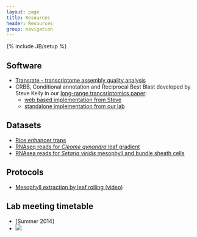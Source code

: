 ```yaml
---
layout: page
title: Resources
header: Resources
group: navigation
---
```

{% include JB/setup %}

## Software

- [Transrate - transcriptome assembly quality analysis](/transrate)
- CRBB, Conditional annotation and Reciprocal Best Blast developed by Steve Kelly in our [long-range trancsriptomics paper](http://www.plosgenetics.org/article/info%3Adoi%2F10.1371%2Fjournal.pgen.1004365):
  - [web based implementation from Steve](www.bioinformatics.plants.ox.ac.uk/annot​ate/index.html)
  - [standalone implementation from our lab](http://www.github.com/cboursnell/crb-blast)

## Datasets

- [Rice enhancer traps](http://www.plantsci.cam.ac.uk/research/julianhibberd/rice)
- [RNAseq reads for <i>Cleome gynandra</i> leaf gradient](http://www.ncbi.nlm.nih.gov/geo/query/acc.cgi?acc=GSE30605)
- [RNAsea reads for <i>Setaria viridis</i> mesophyll and bundle sheath cells](http://www.ebi.ac.uk/ena/data/view/PRJEB5074)

## Protocols

- [Mesophyll extraction by leaf rolling (video)](http://jxb.oxfordjournals.org/content/suppl/2012/09/24/ers286.DC1/jexbot084491_file001.mov)

## Lab meeting timetable

- [Summer 2014]
-   <img class="pull-left media-object img-rounded" src="{{%ASSET_PATH%}}../members/jh.jpg">
